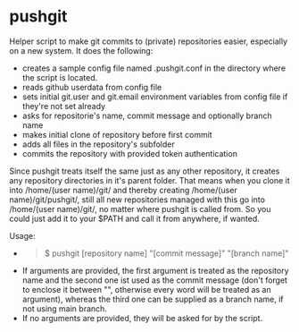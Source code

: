 # pushgit
Helper script to make git commits to (private) repositories easier, especially on a new system.
It does the following:
- creates a sample config file named .pushgit.conf in the directory where the script is located.
- reads github userdata from config file
- sets initial git.user and git.email environment variables from config file if they're not set already
- asks for repositorie's name, commit message and optionally branch name
- makes initial clone of repository before first commit
- adds all files in the repository's subfolder
- commits the repository with provided token authentication

Since pushgit treats itself the same just as any other repository, it creates any repository directories in it's parent folder. 
That means when you clone it into /home/(user name)/git/ and thereby creating /home/(user name)/git/pushgit/, still all new repositories managed with this go into /home/(user name)/git/, no matter where pushgit is called from. 
So you could just add it to your $PATH and call it from anywhere, if wanted.

Usage:
- >$ pushgit [repository name] "[commit message]" "[branch name]"
- If arguments are provided, the first argument is treated as the repository name and the second one ist used as the commit message (don't forget to enclose it between "", otherwise every word will be treated as an argument), whereas the third one can be supplied as a branch name, if not using main branch.
- If no arguments are provided, they will be asked for by the script.
